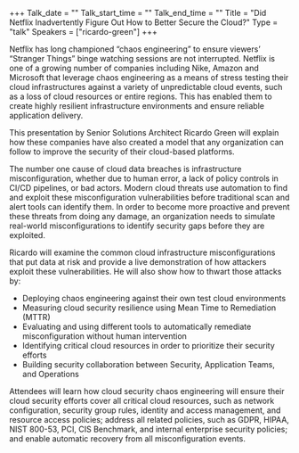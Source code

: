 +++
Talk_date = ""
Talk_start_time = ""
Talk_end_time = ""
Title = "Did Netflix Inadvertently Figure Out How to Better Secure the Cloud?"
Type = "talk"
Speakers = ["ricardo-green"]
+++

Netflix has long championed “chaos engineering” to ensure viewers’ “Stranger Things” binge watching sessions are not interrupted. Netflix is one of a growing number of companies including Nike, Amazon and Microsoft that leverage chaos engineering as a means of stress testing their cloud infrastructures against a variety of unpredictable cloud events, such as a loss of cloud resources or entire regions. This has enabled them to create highly resilient infrastructure environments and ensure reliable application delivery.

This presentation by Senior Solutions Architect Ricardo Green will explain how these companies have also created a model that any organization can follow to improve the security of their cloud-based platforms.

The number one cause of cloud data breaches is infrastructure misconfiguration, whether due to human error, a lack of policy controls in CI/CD pipelines, or bad actors. Modern cloud threats use automation to find and exploit these misconfiguration vulnerabilities before traditional scan and alert tools can identify them. In order to become more  proactive and prevent these threats from doing any damage, an organization needs to simulate real-world misconfigurations to identify security gaps before they are exploited.  

Ricardo will examine the common cloud infrastructure misconfigurations that put data at risk and provide a live demonstration of how attackers exploit these vulnerabilities. He will also show how to thwart those attacks by:

* Deploying chaos engineering against their own test cloud environments
* Measuring cloud security resilience using Mean Time to Remediation (MTTR)
* Evaluating and using different tools to automatically remediate misconfiguration without human intervention
* Identifying critical cloud resources in order to prioritize their security efforts
* Building security collaboration between Security, Application Teams, and Operations

Attendees will learn how cloud security chaos engineering will ensure their cloud security efforts cover all critical cloud resources, such as network configuration, security group rules, identity and access management, and resource access policies; address all related policies, such as GDPR, HIPAA, NIST 800-53, PCI, CIS Benchmark, and internal enterprise security policies; and enable automatic recovery from all misconfiguration events.
